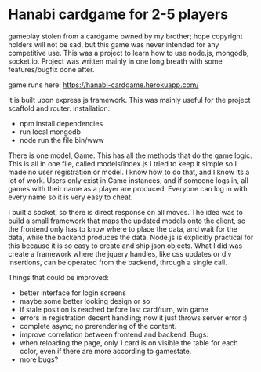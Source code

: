 Hanabi cardgame for 2-5 players
======
gameplay stolen from a cardgame owned by my brother; hope copyright holders will not be sad, but this game was never intended for any competitive use.
This was a project to learn how to use node.js, mongodb, socket.io. Project was written mainly in one long breath with some features/bugfix done after. 

game runs here: https://hanabi-cardgame.herokuapp.com/

it is built upon express.js framework. This was mainly useful for the project scaffold and router. 
installation:
- npm install dependencies 
- run local mongodb 
- node run the file bin/www

There is one model, Game. This has all the methods that do the game logic. This is all in one file, called models/index.js
I tried to keep it simple so I made no user registration or model. I know how to do that, and I know its a lot of work. Users only exist in Game instances, and if someone logs in, all games with their name as a player are produced. Everyone can log in with every name so it is very easy to cheat.

I built a socket, so there is direct response on all moves. The idea was to build a small framework that maps the updated models onto the client, so the frontend only has to know where to place the data, and wait for the data, while the backend produces the data. Node.js is explicitly practical for this because it is so easy to  create and ship json objects. 
What I did was create a framework where the jquery handles, like css updates or div insertions, can be operated from the backend, through a single call.

Things that could be improved:
  - better interface for login screens
  - maybe some better looking design or so
  - if stale position is reached before last card/turn, win game
  - errors in registration decent handling; now it just throws server error :)
  - complete async; no prerendering of the content.
  - improve correlation between frontend and backend.
Bugs:
  - when reloading the page, only 1 card is on visible the table for each color, even if there are more according to gamestate.
  - more bugs? 

